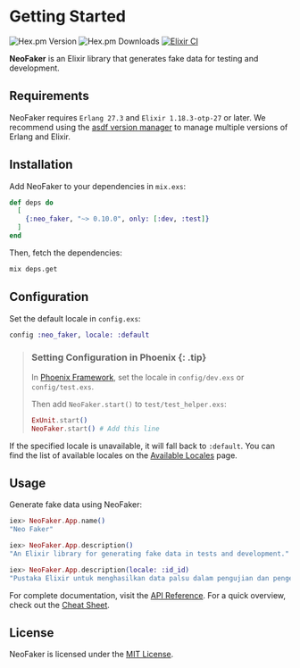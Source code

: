 # Getting Started

![Hex.pm Version](https://img.shields.io/hexpm/v/neo_faker) ![Hex.pm Downloads](https://img.shields.io/hexpm/dt/neo_faker) [![Elixir CI](https://github.com/muzhawir/neo_faker/actions/workflows/build.yml/badge.svg)](https://github.com/muzhawir/neo_faker/actions/workflows/build.yml)

**NeoFaker** is an Elixir library that generates fake data for testing and development.

## Requirements

NeoFaker requires `Erlang 27.3` and `Elixir 1.18.3-otp-27` or later. We recommend using the
[asdf version manager](https://asdf-vm.com) to manage multiple versions of Erlang and Elixir.

## Installation

Add NeoFaker to your dependencies in `mix.exs`:

```elixir
def deps do
  [
    {:neo_faker, "~> 0.10.0", only: [:dev, :test]}
  ]
end
```

Then, fetch the dependencies:

```sh
mix deps.get
```

## Configuration

Set the default locale in `config.exs`:

```elixir
config :neo_faker, locale: :default
```

> ### Setting Configuration in Phoenix {: .tip}
>
> In [Phoenix Framework](https://hexdocs.pm/phoenix), set the locale in `config/dev.exs` or
> `config/test.exs`.
>
> Then add `NeoFaker.start()` to `test/test_helper.exs`:
>
> ```elixir
> ExUnit.start()
> NeoFaker.start() # Add this line
> ```

If the specified locale is unavailable, it will fall back to `:default`.
You can find the list of available locales on the [Available Locales](https://hexdocs.pm/neo_faker/available-locales.html) page.

## Usage

Generate fake data using NeoFaker:

```elixir
iex> NeoFaker.App.name()
"Neo Faker"

iex> NeoFaker.App.description()
"An Elixir library for generating fake data in tests and development."

iex> NeoFaker.App.description(locale: :id_id)
"Pustaka Elixir untuk menghasilkan data palsu dalam pengujian dan pengembangan."
```

For complete documentation, visit the [API Reference](https://hexdocs.pm/neo_faker/api-reference.html).
For a quick overview, check out the [Cheat Sheet](https://hexdocs.pm/neo_faker/cheat.html).

## License

NeoFaker is licensed under the [MIT License](https://github.com/muzhawir/neo_faker/blob/main/LICENSE.md).
